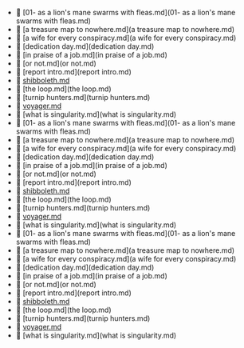 * 📄 [01- as a lion's mane swarms with fleas.md](01- as a lion's mane swarms with fleas.md)
* 📄 [a treasure map to nowhere.md](a treasure map to nowhere.md)
* 📄 [a wife for every conspiracy.md](a wife for every conspiracy.md)
* 📄 [dedication day.md](dedication day.md)
* 📄 [in praise of a job.md](in praise of a job.md)
* 📄 [or not.md](or not.md)
* 📄 [report intro.md](report intro.md)
* 📄 [shibboleth.md](shibboleth.md)
* 📄 [the loop.md](the loop.md)
* 📄 [turnip hunters.md](turnip hunters.md)
* 📄 [voyager.md](voyager.md)
* 📄 [what is singularity.md](what is singularity.md)
* 📄 [01- as a lion's mane swarms with fleas.md](01- as a lion's mane swarms with fleas.md)
* 📄 [a treasure map to nowhere.md](a treasure map to nowhere.md)
* 📄 [a wife for every conspiracy.md](a wife for every conspiracy.md)
* 📄 [dedication day.md](dedication day.md)
* 📄 [in praise of a job.md](in praise of a job.md)
* 📄 [or not.md](or not.md)
* 📄 [report intro.md](report intro.md)
* 📄 [shibboleth.md](shibboleth.md)
* 📄 [the loop.md](the loop.md)
* 📄 [turnip hunters.md](turnip hunters.md)
* 📄 [voyager.md](voyager.md)
* 📄 [what is singularity.md](what is singularity.md)
* 📄 [01- as a lion's mane swarms with fleas.md](01- as a lion's mane swarms with fleas.md)
* 📄 [a treasure map to nowhere.md](a treasure map to nowhere.md)
* 📄 [a wife for every conspiracy.md](a wife for every conspiracy.md)
* 📄 [dedication day.md](dedication day.md)
* 📄 [in praise of a job.md](in praise of a job.md)
* 📄 [or not.md](or not.md)
* 📄 [report intro.md](report intro.md)
* 📄 [shibboleth.md](shibboleth.md)
* 📄 [the loop.md](the loop.md)
* 📄 [turnip hunters.md](turnip hunters.md)
* 📄 [voyager.md](voyager.md)
* 📄 [what is singularity.md](what is singularity.md)
